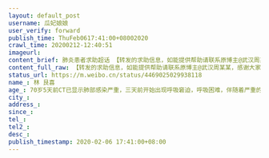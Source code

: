 ```yaml
---
layout: default_post
username: 瓜妃娘娘
user_verify: forward
publish_time: ThuFeb0617:41:00+08002020
crawl_time: 20200212-12:40:51
imageurl: 
content_brief: 肺炎患者求助超话 【转发的求助信息，如能提供帮助请联系原博主@武汉周某某 ，感谢大家！】以下为求助原文：前同事林凯的父亲！求助❗️求助❗️患者是他父亲！【姓名】：林 艮喜 【性别】：男 ，【年龄】：70岁5天前CT已显示肺部感染严重，三天前开始出现呼吸窘迫，呼吸困难，伴随着严重 ...全文
content_full_raw: 【转发的求助信息，如能提供帮助请联系原博主@武汉周某某，感谢大家！】以下为求助原文：前同事林凯的父亲！求助❗️求助❗️患者是他父亲！【姓名】：林 艮喜 【性别】：男，【年龄】：70岁5天前CT已显示肺部感染严重，三天前开始出现呼吸窘迫，呼吸困难，伴随着严重的咳嗽，1月29日至今持续高烧39度不退，现在已经出现咳血、呼吸衰竭，目前老人卧床不起，情况十分严重！由于老人已经危及性命，今天2月6日我们在武汉市第一医院挂了急诊，并拿到核酸检测为阴性，急诊医生说核酸检测并不是全部准确，从CT观察，肺部感染已成毛边状，基本能确诊，但武汉市规定，必须由核酸检测确诊才能收治。老人病情不断恶化，无法呼吸，无法进食！核酸的阴性，连保命的最后一根稻草都掐断了！目前家中只有我一个人照顾，不确定是否感染，70岁的母亲也发烧了9天。昨天夜里，老人呼吸困难，我们拨打120请求救援，120说要我们先联系社区。又跟社区联系，后湖街道东方社区说他们没有办法联系，我们一再的恳请还是无果，全家人一夜未眠！今天再次与后湖街道东方社区李主任联系，反映病情请求援助，再次被拒绝，并且直言希望我们把事情闹大，越大越好！最好闹到省里去！态度十分恶劣！这几天我们多方不断求助都无果，所以现在还请亲朋好友、社会媒介能帮忙协调让爸爸能尽快转到定点医院治疗！谢谢大家！在此跪谢！患者儿子：林凯电话●●●
status_url: https://m.weibo.cn/status/4469025029938118
name_: 林 艮喜 
age_: 70岁5天前CT已显示肺部感染严重，三天前开始出现呼吸窘迫，呼吸困难，伴随着严重的咳嗽，1月29日至今持续高烧39度不退，现在已经出现咳血、呼吸衰竭，目前老人卧床不起，情况十分严重！由于老人已经危及性命，今天2月6日我们在武汉市第一医院挂了急诊，并拿到核酸检测为阴性，急诊医生说核酸检测并不是全部准确，从CT观察，肺部感染已成毛边状，基本能确诊，但武汉市规定，必须由核酸检测确诊才能收治。老人病情不断恶化，无法呼吸，无法进食！核酸的阴性，连保命的最后一根稻草都掐断了！目前家中只有我一个人照顾，不确定是否感染，70岁的母亲也发烧了9天。昨天夜里，老人呼吸困难，我们拨打120请求救援，120说要我们先联系社区。又跟社区联系，后湖街道东方社区说他们没有办法联系，我们一再的恳请还是无果，全家人一夜未眠！今天再次与后湖街道东方社区李主任联系，反映病情请求援助，再次被拒绝，并且直言希望我们把事情闹大，越大越好！最好闹到省里去！态度十分恶劣！这几天我们多方不断求助都无果，所以现在还请亲朋好友、社会媒介能帮忙协调让爸爸能尽快转到定点医院治疗！谢谢大家！在此跪谢！患者儿子林凯电话●●●
city_: 
address_: 
since_: 
tel_: 
tel2_: 
desc_: 
publish_timestamp: 2020-02-06 17:41:00+08:00
---
```

